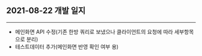 ## 2021-08-22 개발 일지
---
- 메인화면 API 수정(기존 한방 쿼리로 보냈으나 클라이언트의 요청에 따라 세부항목으로 분리)
- 테스트데이터 추가(메인화면 반영 확인 여부 용)
